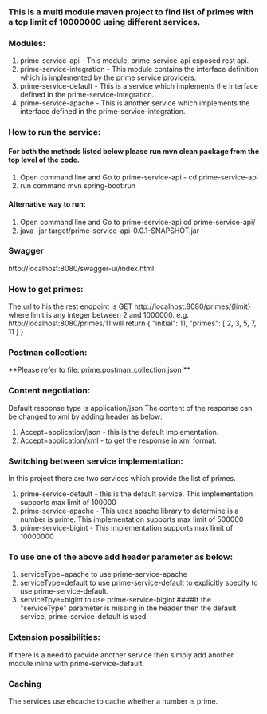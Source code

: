 ### This is a multi module maven project to find list of primes with a top limit of 10000000 using different services.

### Modules:
1. prime-service-api - This module, prime-service-api exposed rest api. 
2. prime-service-integration - This module contains the interface definition which is implemented by the prime service providers.
3. prime-service-default - This is a service which implements the interface defined in the prime-service-integration.
4. prime-service-apache - This is another service which implements the interface defined in the prime-service-integration.

### How to run the service:
#### For both the methods listed below please run mvn clean package from the top level of the code.
1. Open command line and Go to prime-service-api - cd prime-service-api
2. run command mvn spring-boot:run

#### Alternative way to run:
1. Open command line and Go to prime-service-api cd prime-service-api/
2. java -jar target/prime-service-api-0.0.1-SNAPSHOT.jar

### Swagger
http://localhost:8080/swagger-ui/index.html

### How to get primes:
The url to his the rest endpoint is GET http://localhost:8080/primes/{limit} where limit is any integer between 2 and 1000000.
e.g. http://localhost:8080/primes/11 will return 
{
    "initial": 11,
    "primes": [
        2,
        3,
        5,
        7,
        11
    ]
}

### Postman collection: 
**Please refer to file: prime.postman_collection.json **

### Content negotiation:
Default response type is application/json
The content of the response can be changed to xml by adding header as below:
1. Accept=application/json - this is the default implementation.
2. Accept=application/xml - to get the response in xml format.

### Switching between service implementation:
In this project there are two services which provide the list of primes.
1. prime-service-default - this is the default service. This implementation supports max limit of 100000
2. prime-service-apache - This uses apache library to determine is a number is prime. This implementation supports max limit of 500000
3. prime-service-bigint - This implementation supports max limit of 10000000

### To use one of the above add header parameter as below:
1. serviceType=apache to use prime-service-apache
2. serviceType=default to use prime-service-default to explicitly specify to use prime-service-default.
3. serviceTpye=bigint to use prime-service-bigint
####If the "serviceType" parameter is missing in the header then the default service, prime-service-default is used.

### Extension possibilities:
If there is a need to provide another service then simply add another module inline with prime-service-default.

### Caching
The services use ehcache to cache whether a number is prime.
